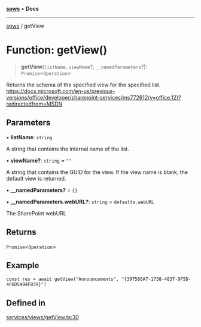 [**spws**](../README.md) • **Docs**

***

[spws](../globals.md) / getView

# Function: getView()

> **getView**(`listName`, `viewName`?, `__namedParameters`?): `Promise`\<`Operation`\>

Returns the schema of the specified view for the specified list.
https://docs.microsoft.com/en-us/previous-versions/office/developer/sharepoint-services/ms772612(v=office.12)?redirectedfrom=MSDN

## Parameters

• **listName**: `string`

A string that contains the internal name of the list.

• **viewName?**: `string` = `""`

A string that contains the GUID for the view. If the view name is blank, the default view is returned.

• **\_\_namedParameters?** = `{}`

• **\_\_namedParameters.webURL?**: `string` = `defaults.webURL`

The SharePoint webURL

## Returns

`Promise`\<`Operation`\>

## Example

```
const res = await getView("Announcements", "{397586A7-1738-4837-9F5D-4F6D54B4FB39}")
```

## Defined in

[services/views/getView.ts:30](https://github.com/rlking1985/spws/blob/eac8675429b3cb92c57fd641d54e84f4ab439754/src/services/views/getView.ts#L30)
